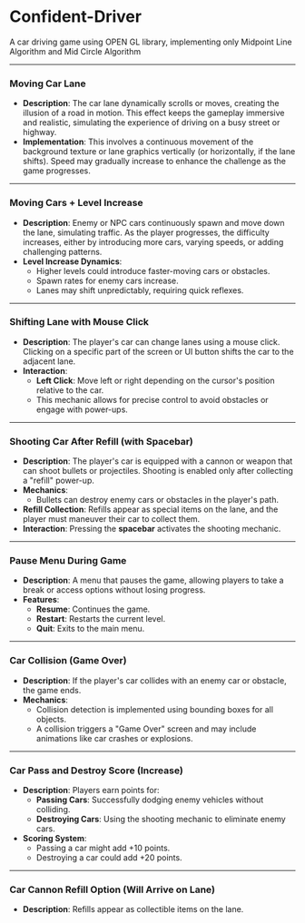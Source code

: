 # Confident-Driver
A car driving game using OPEN GL library, implementing only Midpoint Line Algorithm and Mid Circle Algorithm

---

### Moving Car Lane
- **Description**: The car lane dynamically scrolls or moves, creating the illusion of a road in motion. This effect keeps the gameplay immersive and realistic, simulating the experience of driving on a busy street or highway.
- **Implementation**: This involves a continuous movement of the background texture or lane graphics vertically (or horizontally, if the lane shifts). Speed may gradually increase to enhance the challenge as the game progresses.


---

### Moving Cars + Level Increase
- **Description**: Enemy or NPC cars continuously spawn and move down the lane, simulating traffic. As the player progresses, the difficulty increases, either by introducing more cars, varying speeds, or adding challenging patterns.
- **Level Increase Dynamics**: 
  - Higher levels could introduce faster-moving cars or obstacles.
  - Spawn rates for enemy cars increase.
  - Lanes may shift unpredictably, requiring quick reflexes.

---

### Shifting Lane with Mouse Click
- **Description**: The player's car can change lanes using a mouse click. Clicking on a specific part of the screen or UI button shifts the car to the adjacent lane.
- **Interaction**:
  - **Left Click**: Move left or right depending on the cursor's position relative to the car.
  - This mechanic allows for precise control to avoid obstacles or engage with power-ups.

---

### Shooting Car After Refill (with Spacebar)
- **Description**: The player's car is equipped with a cannon or weapon that can shoot bullets or projectiles. Shooting is enabled only after collecting a "refill" power-up.
- **Mechanics**:
  - Bullets can destroy enemy cars or obstacles in the player's path.
- **Refill Collection**: Refills appear as special items on the lane, and the player must maneuver their car to collect them.
- **Interaction**: Pressing the **spacebar** activates the shooting mechanic.
---

### Pause Menu During Game
- **Description**: A menu that pauses the game, allowing players to take a break or access options without losing progress.
- **Features**:
  - **Resume**: Continues the game.
  - **Restart**: Restarts the current level.
  - **Quit**: Exits to the main menu.


---

### Car Collision (Game Over)
- **Description**: If the player's car collides with an enemy car or obstacle, the game ends.
- **Mechanics**:
  - Collision detection is implemented using bounding boxes for all objects.
  - A collision triggers a "Game Over" screen and may include animations like car crashes or explosions.


---

### Car Pass and Destroy Score (Increase)
- **Description**: Players earn points for:
  - **Passing Cars**: Successfully dodging enemy vehicles without colliding.
  - **Destroying Cars**: Using the shooting mechanic to eliminate enemy cars.
- **Scoring System**:
  - Passing a car might add +10 points.
  - Destroying a car could add +20 points.


---

### Car Cannon Refill Option (Will Arrive on Lane)
- **Description**: Refills appear as collectible items on the lane.


